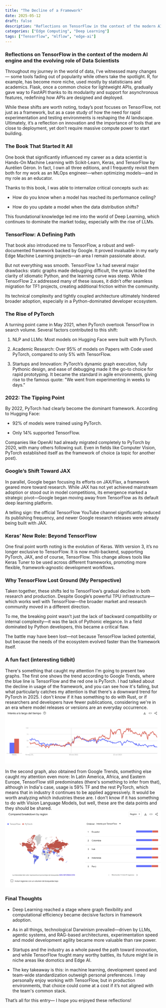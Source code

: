 ```yaml
---
title: "The Decline of a Framework"
date: 2025-05-12
draft: false
description: "Reflections on TensorFlow in the context of the modern AI engine and the evolving role of Data Scientists"
categories: ["Edge Computing", "Deep Learning"]
tags: ["Tensorflow", "mlflow", "edge-ai"]
---
```


### Reflections on TensorFlow in the context of the modern AI engine and the evolving role of Data Scientists

Throughout my journey in the world of data, I’ve witnessed many changes — some tools fading out of popularity while others take the spotlight. R, for example, has become more niche, used mostly by statisticians and academics. Flask, once a common choice for lightweight APIs, gradually gave way to FastAPI thanks to its modularity and support for asynchronous features, redefining how APIs are designed and deployed.

While these shifts are worth noting, today’s post focuses on TensorFlow, not just as a framework, but as a case study of how the need for rapid experimentation and testing environments is reshaping the AI landscape. Ultimately, it’s a reflection on innovation and the importance of tools that are close to deployment, yet don’t require massive compute power to start building.

### The Book That Started It All
One book that significantly influenced my career as a data scientist is Hands-On Machine Learning with Scikit-Learn, Keras, and TensorFlow by Aurélien Géron. In fact, I own all three editions, and I frequently revisit them both for my work as an MLOps engineer—when optimizing models—and in my role as an educator.

Thanks to this book, I was able to internalize critical concepts such as:

* How do you know when a model has reached its performance ceiling?

* How do you update a model when the data distribution shifts?

This foundational knowledge led me into the world of Deep Learning, which continues to dominate the market today, especially with the rise of LLMs.

### TensorFlow: A Defining Path
That book also introduced me to TensorFlow, a robust and well-documented framework backed by Google. It proved invaluable in my early Edge Machine Learning projects—an area I remain passionate about.

But not everything was smooth. TensorFlow 1.x had several major drawbacks: static graphs made debugging difficult, the syntax lacked the clarity of idiomatic Python, and the learning curve was steep. While TensorFlow 2.x addressed many of these issues, it didn’t offer seamless migration for TF1 projects, creating additional friction within the community.

Its technical complexity and tightly coupled architecture ultimately hindered broader adoption, especially in a Python-dominated developer ecosystem.

### The Rise of PyTorch
A turning point came in May 2021, when PyTorch overtook TensorFlow in search volume. Several factors contributed to this shift:

1. NLP and LLMs: Most models on Hugging Face were built with PyTorch.

2. Academic Research: Over 95% of models on Papers with Code used PyTorch, compared to only 5% with TensorFlow.

3. Startups and Innovation: PyTorch’s dynamic graph execution, fully Pythonic design, and ease of debugging made it the go-to choice for rapid prototyping. It became the standard in agile environments, giving rise to the famous quote: "We went from experimenting in weeks to days."

### 2022: The Tipping Point
By 2022, PyTorch had clearly become the dominant framework. According to Hugging Face:

* 92% of models were trained using PyTorch.

* Only 14% supported TensorFlow.

Companies like OpenAI had already migrated completely to PyTorch by 2020, with many others following suit. Even in fields like Computer Vision, PyTorch established itself as the framework of choice (a topic for another post).

### Google’s Shift Toward JAX

In parallel, Google began focusing its efforts on JAX/Flax, a framework geared more toward research. While JAX has not yet achieved mainstream adoption or stood out in model competitions, its emergence marked a strategic pivot—Google began moving away from TensorFlow as its default deep learning platform.

A telling sign: the official TensorFlow YouTube channel significantly reduced its publishing frequency, and newer Google research releases were already being built with JAX.

### Keras’ New Role: Beyond TensorFlow
One final point worth noting is the evolution of Keras. With version 3, it’s no longer exclusive to TensorFlow. It is now multi-backend, supporting PyTorch, JAX, and of course, TensorFlow. This change allows tools like Keras Tuner to be used across different frameworks, promoting more flexible, framework-agnostic development workflows.

### Why TensorFlow Lost Ground (My Perspective)
Taken together, these shifts led to TensorFlow’s gradual decline in both research and production. Despite Google’s powerful TPU infrastructure—which works well with TensorFlow—the broader market and research community moved in a different direction.

To me, the breaking point wasn’t just the lack of backward compatibility or internal complexity—it was the lack of Pythonic elegance. In a field dominated by Python developers, this became a critical flaw.

The battle may have been lost—not because TensorFlow lacked potential, but because the needs of the ecosystem evolved faster than the framework itself.


### A fun fact (interesting tidbit)
There's something that caught my attention  I'm going to present two graphs. The first one shows the trend according to Google Trends, where the blue line is TensorFlow and the red one is PyTorch. I had talked about the decline in usage of the framework, and you can see how it's falling, but what particularly catches my attention is that there's a downward trend for PyTorch in 2025. I don't know if it has something to do with Rust, or if researchers and developers have fewer publications, considering we're in an era where model releases or versions are an everyday occurrence.
![](https://github.com/carlosjimenez88M/carlosjimenez88m.github.io/blob/master/img/comparative.png?raw=true)

In the second graph, also obtained from Google Trends, something else caught my attention even more: In Latin America, Africa, and Eastern Europe, TensorFlow still predominates (there's something to infer from that), although in India's case, usage is 59% TF and the rest PyTorch, which means that in industry it continues to be applied aggressively. It would be worth analyzing which industries these are. I don't know if it has something to do with Vision Language Models, but well, these are the data points and they should be shared.
![](https://github.com/carlosjimenez88M/carlosjimenez88m.github.io/blob/master/img/tf2.png?raw=true)


### Final Thoughts
* Deep Learning reached a stage where graph flexibility and computational efficiency became decisive factors in framework adoption.

* As in all things, technological Darwinism prevailed—driven by LLMs, agentic systems, and RAG-based architectures, experimentation speed and model development agility became more valuable than raw power.

* Startups and the industry as a whole paved the path toward innovation, and while TensorFlow fought many worthy battles, its future might lie in niche areas like domotics and Edge AI.

* The key takeaway is this: in machine learning, development speed and team-wide standardization outweigh personal preferences. I may personally enjoy working with TensorFlow, but in production environments, that choice could come at a cost if it’s not aligned with the team's common stack.

That’s all for this entry—
I hope you enjoyed these reflections!
